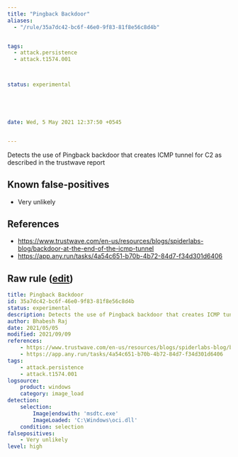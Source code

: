 ```yaml
---
title: "Pingback Backdoor"
aliases:
  - "/rule/35a7dc42-bc6f-46e0-9f83-81f8e56c8d4b"


tags:
  - attack.persistence
  - attack.t1574.001



status: experimental





date: Wed, 5 May 2021 12:37:50 +0545


---
```


Detects the use of Pingback backdoor that creates ICMP tunnel for C2 as described in the trustwave report

<!--more-->


## Known false-positives

* Very unlikely



## References

* https://www.trustwave.com/en-us/resources/blogs/spiderlabs-blog/backdoor-at-the-end-of-the-icmp-tunnel
* https://app.any.run/tasks/4a54c651-b70b-4b72-84d7-f34d301d6406


## Raw rule ([edit](https://github.com/SigmaHQ/sigma/edit/master/rules/windows/image_load/image_load_pingback_backdoor.yml))
```yaml
title: Pingback Backdoor
id: 35a7dc42-bc6f-46e0-9f83-81f8e56c8d4b
status: experimental
description: Detects the use of Pingback backdoor that creates ICMP tunnel for C2 as described in the trustwave report
author: Bhabesh Raj
date: 2021/05/05
modified: 2021/09/09
references:
    - https://www.trustwave.com/en-us/resources/blogs/spiderlabs-blog/backdoor-at-the-end-of-the-icmp-tunnel
    - https://app.any.run/tasks/4a54c651-b70b-4b72-84d7-f34d301d6406
tags:
    - attack.persistence
    - attack.t1574.001
logsource:
    product: windows
    category: image_load
detection:
    selection:
        Image|endswith: 'msdtc.exe'
        ImageLoaded: 'C:\Windows\oci.dll'
    condition: selection
falsepositives:
    - Very unlikely
level: high
```
